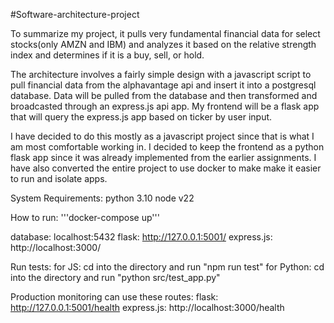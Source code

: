 #Software-architecture-project

To summarize my project, it pulls very fundamental financial data for select stocks(only AMZN and IBM) and analyzes it based on the relative strength index and determines if it is a buy, sell, or hold.

The architecture involves a fairly simple design with a javascript script to pull financial data from the alphavantage api and insert it into a postgresql database. Data will be pulled from the database and then transformed and broadcasted through an express.js api app. My frontend will be a flask app that will query the express.js app based on ticker by user input.

I have decided to do this mostly as a javascript project since that is what I am most comfortable working in. I decided to keep the frontend as a python flask app since it was already implemented from the earlier assignments. I have also converted the entire project to use docker to make make it easier to run and isolate apps.

System Requirements: 
python 3.10
node v22

How to run:
'''docker-compose up'''

database: localhost:5432
flask: http://127.0.0.1:5001/
express.js: http://localhost:3000/

Run tests:
for JS: cd into the directory and run "npm run test"
for Python: cd into the directory and run "python src/test_app.py"

Production monitoring can use these routes:
flask: http://127.0.0.1:5001/health
express.js: http://localhost:3000/health

